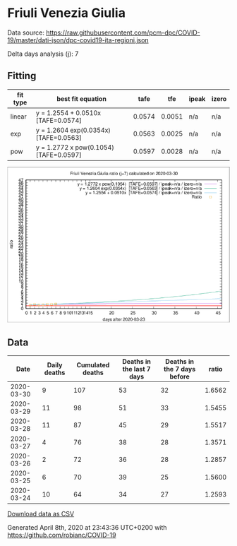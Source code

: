 # Friuli Venezia Giulia

Data source: https://raw.githubusercontent.com/pcm-dpc/COVID-19/master/dati-json/dpc-covid19-ita-regioni.json

Delta days analysis (j): 7

## Fitting 
|fit type|best fit equation|tafe|tfe|ipeak|izero|
|-------|-----|--------|------|---|---|
|linear|y = 1.2554 + 0.0510x  [TAFE=0.0574]|0.0574|0.0051|n/a|n/a|
|exp|y = 1.2604 exp(0.0354x)  [TAFE=0.0563]|0.0563|0.0025|n/a|n/a|
|pow|y = 1.2772 x pow(0.1054)  [TAFE=0.0597]|0.0597|0.0028|n/a|n/a|

![Plot](COVID-19_friuli_venezia_giulia_j7_2020-03-30.png)

## Data
|Date|Daily deaths|Cumulated deaths|Deaths in the last 7 days|Deaths in the 7 days before|ratio|
|----|----------|-----------|-------|--------------------|-----|
|2020-03-30|9|107|53|32|1.6562|
|2020-03-29|11|98|51|33|1.5455|
|2020-03-28|11|87|45|29|1.5517|
|2020-03-27|4|76|38|28|1.3571|
|2020-03-26|2|72|36|28|1.2857|
|2020-03-25|6|70|39|25|1.5600|
|2020-03-24|10|64|34|27|1.2593|

[Download data as CSV](COVID-19_friuli_venezia_giulia_j7_2020-03-30.csv)

Generated April 8th, 2020 at 23:43:36 UTC+0200 with https://github.com/robianc/COVID-19

